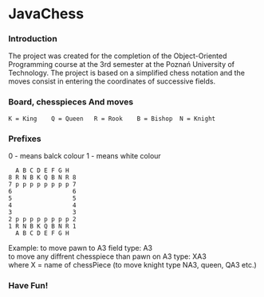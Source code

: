 # JavaChess
### Introduction
The project was created for the completion of the Object-Oriented Programming course at the 3rd semester at the Poznań University of Technology. The project is based on a simplified chess notation and the moves consist in entering the coordinates of successive fields.

### Board, chesspieces And moves
    K = King	Q = Queen	R = Rook	B = Bishop	N = Knight
### Prefixes
0 - means balck colour
1 - means white colour

      A B C D E F G H 
    8 R N B K Q B N R 8
    7 p p p p p p p p 7
    6                 6
    5                 5
    4                 4
    3                 3
    2 p p p p p p p p 2   
    1 R N B K Q B N R 1
      A B C D E F G H 
      
Example:
to move pawn to A3 field type: A3 <br />
to move any diffrent chesspiece than pawn on A3 type: XA3 <br />
where X = name of chessPiece (to move knight type NA3, queen, QA3 etc.)

### Have Fun!

